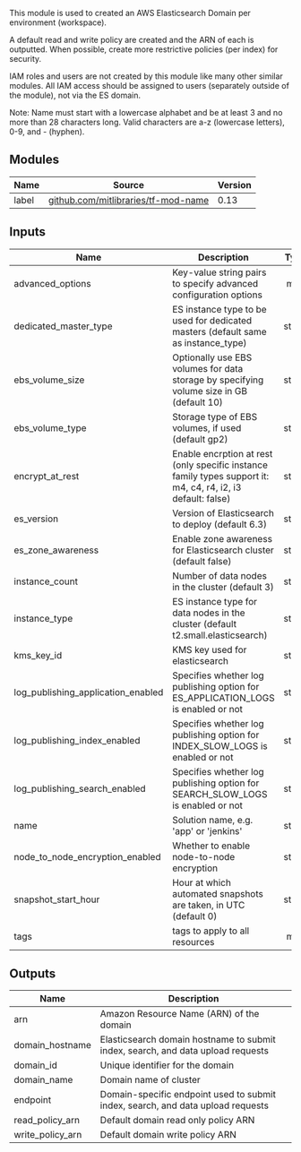 This module is used to created an AWS Elasticsearch Domain per environment (workspace).

A default read and write policy are created and the ARN of each is outputted.
When possible, create more restrictive policies (per index) for security.

IAM roles and users are not created by this module like many other similar modules. All IAM access should be assigned to users (separately outside of the module), not via the ES domain.

Note: Name must start with a lowercase alphabet and be at least 3 and no more than 28 characters long. Valid characters are a-z (lowercase letters), 0-9, and - (hyphen).

## Modules

| Name | Source | Version |
|------|--------|---------|
| label | [github.com/mitlibraries/tf-mod-name](https://github.com/mitlibraries/tf-mod-name) | 0.13 |

## Inputs

| Name | Description | Type | Default | Required |
|------|-------------|:----:|:-----:|:-----:|
| advanced\_options | Key-value string pairs to specify advanced configuration options | map | `<map>` | no |
| dedicated\_master\_type | ES instance type to be used for dedicated masters (default same as instance_type) | string | `false` | no |
| ebs\_volume\_size | Optionally use EBS volumes for data storage by specifying volume size in GB (default 10) | string | `10` | no |
| ebs\_volume\_type | Storage type of EBS volumes, if used (default gp2) | string | `gp2` | no |
| encrypt\_at\_rest | Enable encrption at rest (only specific instance family types support it: m4, c4, r4, i2, i3 default: false) | string | `false` | no |
| es\_version | Version of Elasticsearch to deploy (default 6.3) | string | `6.3` | no |
| es\_zone\_awareness | Enable zone awareness for Elasticsearch cluster (default false) | string | `false` | no |
| instance\_count | Number of data nodes in the cluster (default 3) | string | `3` | no |
| instance\_type | ES instance type for data nodes in the cluster (default t2.small.elasticsearch) | string | `t2.small.elasticsearch` | no |
| kms\_key\_id | KMS key used for elasticsearch | string | `` | no |
| log\_publishing\_application\_enabled | Specifies whether log publishing option for ES_APPLICATION_LOGS is enabled or not | string | `false` | no |
| log\_publishing\_index\_enabled | Specifies whether log publishing option for INDEX_SLOW_LOGS is enabled or not | string | `false` | no |
| log\_publishing\_search\_enabled | Specifies whether log publishing option for SEARCH_SLOW_LOGS is enabled or not | string | `false` | no |
| name | Solution name, e.g. 'app' or 'jenkins' | string | `app` | no |
| node\_to\_node\_encryption\_enabled | Whether to enable node-to-node encryption | string | `true` | no |
| snapshot\_start\_hour | Hour at which automated snapshots are taken, in UTC (default 0) | string | `0` | no |
| tags | tags to apply to all resources | map | `<map>` | no |

## Outputs

| Name | Description |
|------|-------------|
| arn | Amazon Resource Name (ARN) of the domain |
| domain\_hostname | Elasticsearch domain hostname to submit index, search, and data upload requests |
| domain\_id | Unique identifier for the domain |
| domain\_name | Domain name of cluster |
| endpoint | Domain-specific endpoint used to submit index, search, and data upload requests |
| read\_policy\_arn | Default domain read only policy ARN |
| write\_policy\_arn| Default domain write policy ARN |
